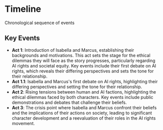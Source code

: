 # Timeline
Chronological sequence of events

## Key Events
- **Act 1**: Introduction of Isabella and Marcus, establishing their backgrounds and motivations. This act sets the stage for the ethical dilemmas they will face as the story progresses, particularly regarding AI rights and societal equity. Key events include their first debate on AI rights, which reveals their differing perspectives and sets the tone for their relationship.
- **Act 1.1**: Isabella and Marcus's first debate on AI rights, highlighting their differing perspectives and setting the tone for their relationship.
- **Act 2**: Rising tensions between human and AI factions, highlighting the ethical dilemmas faced by both characters. Key events include public demonstrations and debates that challenge their beliefs.
- **Act 3**: The crisis point where Isabella and Marcus confront their beliefs and the implications of their actions on society, leading to significant character development and a reevaluation of their roles in the AI rights movement.
